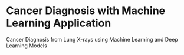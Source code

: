 # Cancer Diagnosis with Machine Learning Application
 Cancer Diagnosis from Lung X-rays using Machine Learning and Deep Learning Models
